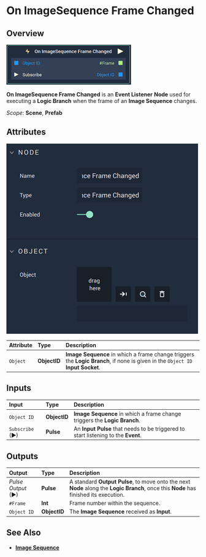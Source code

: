 # On ImageSequence Frame Changed

## Overview

![The On ImageSequence Frame Changed Node.](../../../.gitbook/assets/onimagesequenceframechangednode.png)

**On ImageSequence Frame Changed** is an **Event Listener** **Node** used for executing a **Logic Branch** when the frame of an **Image Sequence** changes.

*Scope*: **Scene**, **Prefab**

## Attributes

![The On ImageSequence Frame Changed Node Attributes.](../../../.gitbook/assets/onimagesequenceframechangedattributes.png)

| Attribute | Type | Description |
| :--- | :--- | :--- |
| `Object` | **ObjectID** | **Image Sequence** in which a frame change triggers the **Logic Branch**, if none is given in the `Object ID` **Input Socket**. |

## Inputs

| Input | Type | Description |
| :--- | :--- | :--- |
| `Object ID` | **ObjectID** | **Image Sequence** in which a frame change triggers the **Logic Branch**. |
| `Subscribe` (►)|**Pulse** | An **Input Pulse** that needs to be triggered to start listening to the **Event**. |


## Outputs

| Output | Type | Description |
| :--- | :--- | :--- |
| _Pulse Output_ \(►\) | **Pulse** | A standard **Output Pulse**, to move onto the next **Node** along the **Logic Branch**, once this **Node** has finished its execution. |
| `#Frame` | **Int** | Frame number within the sequence. |
| `Object ID` | **ObjectID** | The **Image Sequence** received as **Input**. | 

## See Also

* [**Image Sequence**](./)

